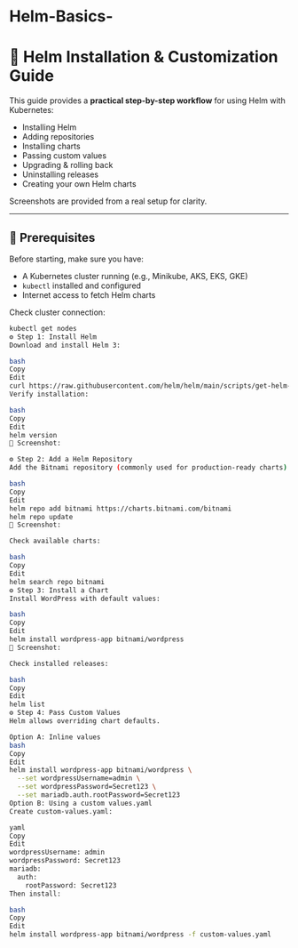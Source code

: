 # Helm-Basics-

# 🚀 Helm Installation & Customization Guide

This guide provides a **practical step-by-step workflow** for using Helm with Kubernetes:  
- Installing Helm  
- Adding repositories  
- Installing charts  
- Passing custom values  
- Upgrading & rolling back  
- Uninstalling releases  
- Creating your own Helm charts  

Screenshots are provided from a real setup for clarity.

---

## 📖 Prerequisites

Before starting, make sure you have:  
- A Kubernetes cluster running (e.g., Minikube, AKS, EKS, GKE)  
- `kubectl` installed and configured  
- Internet access to fetch Helm charts  

Check cluster connection:

```bash
kubectl get nodes
⚙️ Step 1: Install Helm
Download and install Helm 3:

bash
Copy
Edit
curl https://raw.githubusercontent.com/helm/helm/main/scripts/get-helm-3 | bash
Verify installation:

bash
Copy
Edit
helm version
📸 Screenshot:

⚙️ Step 2: Add a Helm Repository
Add the Bitnami repository (commonly used for production-ready charts):

bash
Copy
Edit
helm repo add bitnami https://charts.bitnami.com/bitnami
helm repo update
📸 Screenshot:

Check available charts:

bash
Copy
Edit
helm search repo bitnami
⚙️ Step 3: Install a Chart
Install WordPress with default values:

bash
Copy
Edit
helm install wordpress-app bitnami/wordpress
📸 Screenshot:

Check installed releases:

bash
Copy
Edit
helm list
⚙️ Step 4: Pass Custom Values
Helm allows overriding chart defaults.

Option A: Inline values
bash
Copy
Edit
helm install wordpress-app bitnami/wordpress \
  --set wordpressUsername=admin \
  --set wordpressPassword=Secret123 \
  --set mariadb.auth.rootPassword=Secret123
Option B: Using a custom values.yaml
Create custom-values.yaml:

yaml
Copy
Edit
wordpressUsername: admin
wordpressPassword: Secret123
mariadb:
  auth:
    rootPassword: Secret123
Then install:

bash
Copy
Edit
helm install wordpress-app bitnami/wordpress -f custom-values.yaml
